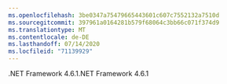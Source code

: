 ```yaml
---
ms.openlocfilehash: 3be0347a75479665443601c607c7552132a7510d
ms.sourcegitcommit: 397961a0164281b579f68064c3bb66c071f374d9
ms.translationtype: MT
ms.contentlocale: de-DE
ms.lasthandoff: 07/14/2020
ms.locfileid: "71139929"
---
```

<span data-ttu-id="02b1d-101">.NET Framework 4.6.1</span><span class="sxs-lookup"><span data-stu-id="02b1d-101">.NET Framework 4.6.1</span></span>